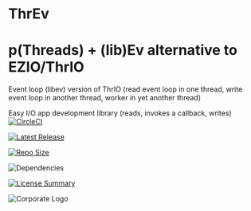 # ThrEv
p(Threads) + (lib)Ev alternative to EZIO/ThrIO
==========
Event loop (libev) version of ThrIO
(read event loop in one thread,
write event loop in another thread,
worker in yet another thread)

Easy I/O app development library (reads, invokes a callback, writes)
[![CircleCI](https://img.shields.io/circleci/build/github/InnovAnon-Inc/ThrEv/?color=%23FF1100&logo=InnovAnon%2C%20Inc.&logoColor=%23FF1133&style=plastic)](https://circleci.com/gh/InnovAnon-Inc/ThrEv/)

[![Latest Release](https://img.shields.io/github/commits-since/InnovAnon-Inc/ThrEv//latest?color=%23FF1100&include_prereleases&logo=InnovAnon%2C%20Inc.&logoColor=%23FF1133&style=plastic)](https://github.com/InnovAnon-Inc/ThrEv//releases/latest)

[![Repo Size](https://img.shields.io/github/repo-size/InnovAnon-Inc/ThrEv/?color=%23FF1100&logo=InnovAnon%2C%20Inc.&logoColor=%23FF1133&style=plastic)](https://github.com/InnovAnon-Inc/ThrEv/)

![Dependencies](https://img.shields.io/librariesio/github/InnovAnon-Inc/ThrEv/?color=%23FF1100&style=plastic)

[![License Summary](https://img.shields.io/github/license/InnovAnon-Inc/ThrEv/?color=%23FF1100&label=Free%20Code%20for%20a%20Free%20World%21&logo=InnovAnon%2C%20Inc.&logoColor=%23FF1133&style=plastic)](https://tldrlegal.com/license/unlicense#summary)

![Corporate Logo](https://i.imgur.com/UD8y4Is.gif)

